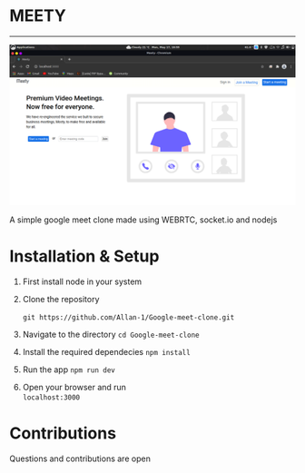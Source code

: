 # MEETY
-----
![meety](https://github.com/Allan-1/Google-meet-clone/blob/master/Images/Screenshot%20from%202021-05-17%2010-59-06.png?raw=true)

A simple google meet clone made using WEBRTC, socket.io and nodejs

# Installation & Setup

1. First install node in your system
2. Clone the repository 

    ```git https://github.com/Allan-1/Google-meet-clone.git```

3. Navigate to the directory
    ```cd Google-meet-clone```

4. Install the required dependecies
    ```npm install```

5. Run the app
    ```npm run dev```
6. Open your browser and run                
    ```localhost:3000```


# Contributions
Questions and contributions are open
